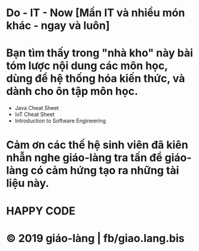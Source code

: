 # Do - IT - Now [Mần IT và nhiều món khác - ngay và luôn]

# Bạn tìm thấy trong "nhà kho" này bài tóm lược nội dung các môn học, dùng để hệ thống hóa kiến thức, và dành cho ôn tập môn học.
* Java Cheat Sheet
* IoT Cheat Sheet
* Introduction to Software Engineering

# Cảm ơn các thế hệ sinh viên đã kiên nhẫn nghe giáo-làng tra tấn để giáo-làng có cảm hứng tạo ra những tài liệu này.
# HAPPY CODE

# © 2019 giáo-làng | fb/giao.lang.bis
